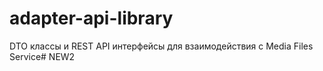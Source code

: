 # adapter-api-library
DTO классы и REST API интерфейсы для взаимодействия с Media Files Service#   N E W 2  
 